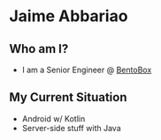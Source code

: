 # Jaime Abbariao

## Who am I?

- I am a Senior Engineer @ [BentoBox](https://getbento.com)

## My Current Situation

- Android w/ Kotlin
- Server-side stuff with Java
